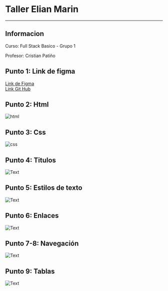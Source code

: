 <h1> Taller Elian Marin</h1>
<hr>

<h2>Informacion</h2>
<p>Curso: Full Stack Basico - Grupo 1</p>
<p>Profesor: Cristian Patiño</p>

<h2> Punto 1: Link de figma</h2>
<a href="https://www.figma.com/file/imV5A9GR0vjIRIQcVF01Rm/Untitled?type=
design&node-id=0-1&t=zA0AKLTV1LSnfdu7-0">Link de Figma </a>

<br>
<a href="https://elianma24.github.io/taller-9-full-stack/punto-1-3/index.html"> Link Git Hub</a>

<h2> Punto 2: Html</h2>
<img src="./Public/Images/Html.png"
alt="html">

<h2> Punto 3: Css</h2>
<img src="./Public/Images/Css.png"
alt="css">

<h2> Punto 4: Titulos</h2>
<img src="./Public/Images/Punto-4.png"
alt="Text">

<h2> Punto 5: Estilos de texto</h2>
<img src="./Public/Images/Punto-5.png"
alt="Text">

<h2> Punto 6: Enlaces</h2>
<img src="./Public/Images/Punto-6.png"
alt="Text">

<h2> Punto 7-8: Navegación</h2>
<img src="./Public/Images/Punto-7-8.png"
alt="Text">

<h2> Punto 9: Tablas</h2>
<img src="./Public/Images/Punto-9.png"
alt="Text">